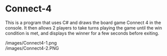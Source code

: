 # Connect-4

This is a program that uses C# and draws the board game Connect 4 in the console. It then allows 2 players to take turns playing the game until the win condition is met, and displays the winner for a few seconds before exiting. 

/images/Connect4-1.png    
/images/Connect4-2.PNG
